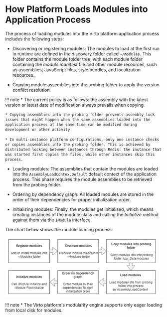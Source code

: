 ﻿# How Platform Loads Modules into Application Process
The process of loading modules into the Virto platform application process includes the following steps:

- Discovering or registering modules: The modules to load at the first run in runtime are defined in the discovery folder called `~/modules`. This folder contains the module folder tree, with each module folder containing the _module.manifest_ file and other module resources, such as assemblies, JavaScript files, style bundles, and localization resources.

- Copying module assemblies into the probing folder to apply the version conflict resolution.

!!! note
    * The current policy is as follows: the assembly with the latest version or latest date of modification always prevails when copying.
	
	* Copying assemblies into the probing folder prevents assembly lock issues that might happen when the same assemblies loaded into the application process at the same time can be modified during development or other activity.
	
	* In multi-instance platform configurations, only one instance checks or copies assemblies into the probing folder. This is achieved by distributed locking between instances through Redis: the instance that was started first copies the files, while other instances skip this process.

- Loading modules: The assemblies that contain the modules are loaded into the `AssemblyLoadContex.Default` default context of the application process. This phase requires the module assemblies to be retrieved from the probing folder.
    
- Ordering by dependency graph: All loaded modules are stored in the order of their dependencies for proper initialization order.
    
- Initializing modules: Finally, the modules get initialized, which means creating instances of the module class and calling the *Initialize* method against them via the `IModule` interface.

The chart below shows the module loading process:

![Module loading process](media/04-module-loading-process.png)

!!! note
    * The Virto platform's modularity engine supports only eager loading from local disk for modules.
